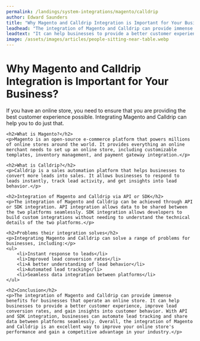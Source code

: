 ```yaml
---
permalink: /landings/system-integrations/magento/calldrip
author: Edward Saunders
title: "Why Magento and Calldrip Integration is Important for Your Business?"
leadhead: "The integration of Magento and Calldrip can provide immense benefits for businesses that operate an online store"
leadtext: "It can help businesses to provide a better customer experience, improve lead conversion rates, and gain insights into customer behavior. With API and SDK integration, businesses can automate lead tracking and share data between platforms seamlessly. Overall, the integration of Magento and Calldrip is an excellent way to improve your online store's performance and gain a competitive advantage in your industry."
image: /assets/images/articles/people-sitting-near-table.webp
---
```

<div class="arttext">	<h1>Why Magento and Calldrip Integration is Important for Your Business?</h1>
	<p>If you have an online store, you need to ensure that you are providing the best customer experience possible. Integrating Magento and Calldrip can help you to do just that.</p>

	<h2>What is Magento?</h2>
	<p>Magento is an open-source e-commerce platform that powers millions of online stores around the world. It provides everything an online merchant needs to set up an online store, including customizable templates, inventory management, and payment gateway integration.</p>

	<h2>What is Calldrip?</h2>
	<p>Calldrip is a sales automation platform that helps businesses to convert more leads into sales. It allows businesses to respond to leads instantly, track lead activity, and get insights into lead behavior.</p>

	<h2>Integration of Magento and Calldrip via API or SDK</h2>
	<p>The integration of Magento and Calldrip can be achieved through API or SDK integration. API integration allows data to be shared between the two platforms seamlessly. SDK integration allows developers to build custom integrations without needing to understand the technical details of the two platforms.</p>

	<h2>Problems their integration solves</h2>
	<p>Integrating Magento and Calldrip can solve a range of problems for businesses, including:</p>
	<ul>
		<li>Instant response to leads</li>
		<li>Improved lead conversion rates</li>
		<li>A better understanding of lead behavior</li>
		<li>Automated lead tracking</li>
		<li>Seamless data integration between platforms</li>
	</ul>

	<h2>Conclusion</h2>
	<p>The integration of Magento and Calldrip can provide immense benefits for businesses that operate an online store. It can help businesses to provide a better customer experience, improve lead conversion rates, and gain insights into customer behavior. With API and SDK integration, businesses can automate lead tracking and share data between platforms seamlessly. Overall, the integration of Magento and Calldrip is an excellent way to improve your online store's performance and gain a competitive advantage in your industry.</p>
</div>